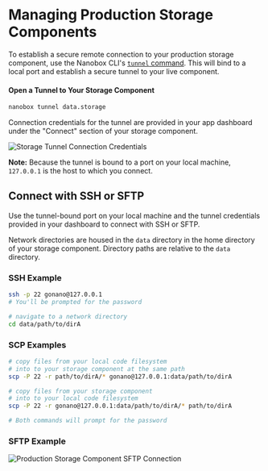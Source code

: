 # Managing Production Storage Components

To establish a secure remote connection to your production storage component, use the Nanobox CLI's [`tunnel` command](https://docs.nanobox.io/cli/tunnel/). This will bind to a local port and establish a secure tunnel to your live component.

#### Open a Tunnel to Your Storage Component
```bash
nanobox tunnel data.storage
```

Connection credentials for the tunnel are provided in your app dashboard under the "Connect" section of your storage component.

![Storage Tunnel Connection Credentials](/assets/storage/tunnel-creds.png)

**Note:** Because the tunnel is bound to a port on your local machine, `127.0.0.1` is the host to which you connect.

## Connect with SSH or SFTP
Use the tunnel-bound port on your local machine and the tunnel credentials provided in your dashboard to connect with SSH or SFTP.

Network directories are housed in the `data` directory in the home directory of your storage component. Directory paths are relative to the `data` directory.

### SSH Example
```bash
ssh -p 22 gonano@127.0.0.1
# You'll be prompted for the password

# navigate to a network directory
cd data/path/to/dirA
```

### SCP Examples
```bash
# copy files from your local code filesystem
# into to your storage component at the same path
scp -P 22 -r path/to/dirA/* gonano@127.0.0.1:data/path/to/dirA

# copy files from your storage component
# into to your local code filesystem
scp -P 22 -r gonano@127.0.0.1:data/path/to/dirA/* path/to/dirA

# Both commands will prompt for the password
```

### SFTP Example
![Production Storage Component SFTP Connection](/assets/storage/storage-sftp-prod.png)
